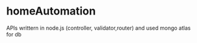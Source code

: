 # homeAutomation
APIs writtern in node.js (controller, validator,router) and used mongo atlas for db 
